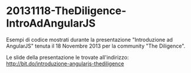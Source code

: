 20131118-TheDiligence-IntroAdAngularJS
======================================

Esempi di codice mostrati durante la presentazione "Introduzione ad AngularJS" tenuta il 18 Novembre 2013 per la community "The Diligence".

Le slide della presentazione le trovate all'indirizzo: http://bit.do/introduzione-angularjs-thediligence
